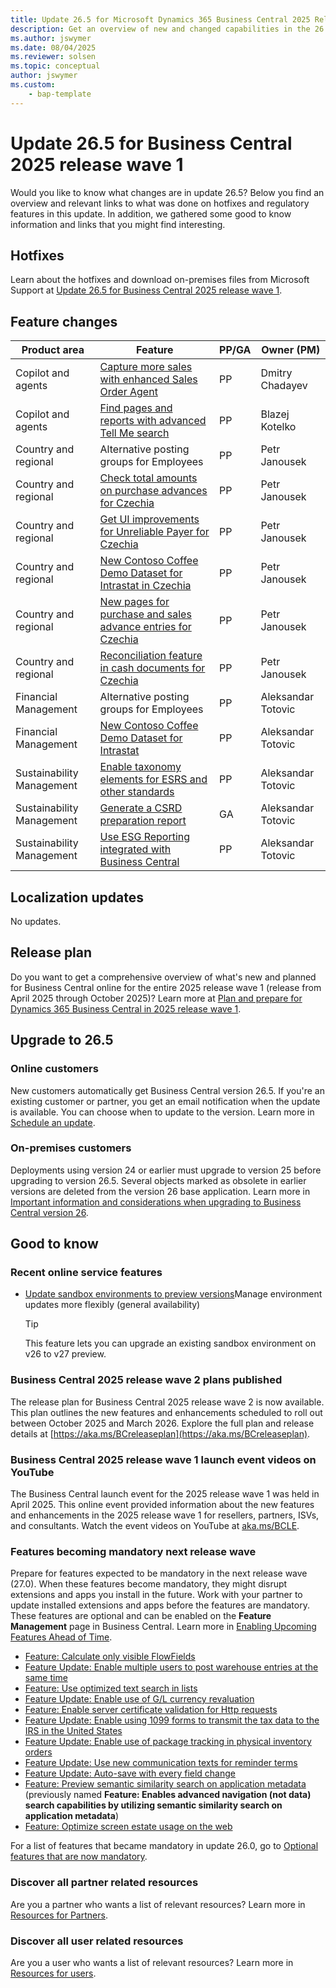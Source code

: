 ```yaml
---
title: Update 26.5 for Microsoft Dynamics 365 Business Central 2025 Release Wave 1
description: Get an overview of new and changed capabilities in the 26.5 update of Business Central online, which is part of 2025 release wave 1
ms.author: jswymer
ms.date: 08/04/2025
ms.reviewer: solsen
ms.topic: conceptual
author: jswymer
ms.custom:
    - bap-template
---
```

# Update 26.5 for Business Central 2025 release wave 1

Would you like to know what changes are in update 26.5? Below you find an overview and relevant links to what was done on hotfixes and regulatory features in this update. In addition, we gathered some good to know information and links that you might find interesting.

## Hotfixes

Learn about the hotfixes and download on-premises files from Microsoft Support at [Update 26.5 for Business Central 2025 release wave 1](https://support.microsoft.com/help/5064779).

## Feature changes

|Product area|Feature|PP/GA|Owner (PM)|
|-------------------------------|--------------------------------------------------------------|--------------------------------------------|--------------------|
|Copilot and agents|[Capture more sales with enhanced Sales Order Agent](/dynamics365/release-plan/2025wave2/smb/dynamics365-business-central/capture-more-sales-enhanced-sales-order-agent)|PP|Dmitry Chadayev|
|Copilot and agents|[Find pages and reports with advanced Tell Me search](/dynamics365/release-plan/2025wave2/smb/dynamics365-business-central/find-pages-reports-advanced-tell-me-search)|PP|Blazej Kotelko|
|Country and regional|Alternative posting groups for Employees|PP|Petr Janousek|
|Country and regional|[Check total amounts on purchase advances for Czechia](/dynamics365/release-plan/2025wave2/smb/dynamics365-business-central/check-total-amounts-purchase-advances-czechia)|PP|Petr Janousek|
|Country and regional|[Get UI improvements for Unreliable Payer for Czechia](/dynamics365/release-plan/2025wave2/smb/dynamics365-business-central/unreliable-payer-user-interface-improvements-czechia)|PP|Petr Janousek|
|Country and regional|[New Contoso Coffee Demo Dataset for Intrastat in Czechia](/dynamics365/release-plan/2025wave2/smb/dynamics365-business-central/new-contoso-coffee-demo-dataset-intrastat-czechia)|PP|Petr Janousek|
|Country and regional|[New pages for purchase and sales advance entries for Czechia](/dynamics365/release-plan/2025wave2/smb/dynamics365-business-central/new-pages-purchase-sales-advance-lines-czechia)|PP|Petr Janousek|
|Country and regional|[Reconciliation feature in cash documents for Czechia](/dynamics365/release-plan/2025wave2/smb/dynamics365-business-central/reconciliation-feature-cash-documents-czechia)|PP|Petr Janousek|
|Financial Management|Alternative posting groups for Employees|PP|Aleksandar Totovic|
|Financial Management|[New Contoso Coffee Demo Dataset for Intrastat](/dynamics365/release-plan/2025wave2/smb/dynamics365-business-central/new-contoso-coffee-demo-dataset-intrastat)|PP|Aleksandar Totovic|
|Sustainability Management|[Enable taxonomy elements for ESRS and other standards](/dynamics365/release-plan/2025wave2/smb/dynamics365-business-central/enable-taxonomy-elements-esrs-other-standards)|PP|Aleksandar Totovic|
|Sustainability Management|[Generate a CSRD preparation report](/dynamics365/release-plan/2025wave2/smb/dynamics365-business-central/generate-csrd-preparation-report)|GA|Aleksandar Totovic|
|Sustainability Management|[Use ESG Reporting integrated with Business Central](/dynamics365/release-plan/2025wave2/smb/dynamics365-business-central/use-esg-reporting-integrated-business-central)|PP|Aleksandar Totovic|

## Localization updates

No updates.

## Release plan

Do you want to get a comprehensive overview of what's new and planned for Business Central online for the entire 2025 release wave 1 (release from April 2025 through October 2025)? Learn more at [Plan and prepare for Dynamics 365 Business Central in 2025 release wave 1](/dynamics365/release-plan/2025wave1/smb/dynamics365-business-central/)<!--(https://aka.ms/BCReleasePlan)-->.

## Upgrade to 26.5

### Online customers

New customers automatically get Business Central version 26.5. If you're an existing customer or partner, you get an email notification when the update is available. You can choose when to update to the version. Learn more in [Schedule an update](../administration/tenant-admin-center-update-management.md#schedule).

### On-premises customers

Deployments using version 24 or earlier must upgrade to version 25 before upgrading to version 26.5. Several objects marked as obsolete in earlier versions are deleted from the version 26 base application. Learn more in [Important information and considerations when upgrading to Business Central version 26](../upgrade/upgrade-considerations-v26.md).

## Good to know

### Recent online service features

- [Update sandbox environments to preview versions](/dynamics365/release-plan/2025wave1/smb/dynamics365-business-central/update-sandbox-environments-preview-versions)Manage environment updates more flexibly (general availability)

  > [!TIP]
  > This feature lets you can upgrade an existing sandbox environment on v26 to v27 preview.

### Business Central 2025 release wave 2 plans published

The release plan for Business Central 2025 release wave 2 is now available. This plan outlines the new features and enhancements scheduled to roll out between October 2025 and March 2026. Explore the full plan and release details at [https://aka.ms/BCreleaseplan](https://aka.ms/BCreleaseplan).

### Business Central 2025 release wave 1 launch event videos on YouTube

The Business Central launch event for the 2025 release wave 1 was held in April 2025. This online event provided information about the new features and enhancements in the 2025 release wave 1 for resellers, partners, ISVs, and consultants. Watch the event videos on YouTube at [aka.ms/BCLE](https://aka.ms/BCLE).

### Features becoming mandatory next release wave

Prepare for features expected to be mandatory in the next release wave (27.0). When these features become mandatory, they might disrupt extensions and apps you install in the future. Work with your partner to update installed extensions and apps before the features are mandatory. These features are optional and can be enabled on the **Feature Management** page in Business Central. Learn more in [Enabling Upcoming Features Ahead of Time](../administration/feature-management.md).

- [Feature: Calculate only visible FlowFields](../developer/calculate-only-visible-flowfields-feature-key.md)
- [Feature Update: Enable multiple users to post warehouse entries at the same time](/dynamics365/business-central/design-details-warehouse-entries#creating-warehouse-transactions)
- [Feature: Use optimized text search in lists](/dynamics365/business-central/design-details-warehouse-entries#creating-warehouse-transactions)
- [Feature Update: Enable use of G/L currency revaluation](/dynamics365/business-central/finance-revalue-account-balances)
- [Feature: Enable server certificate validation for Http requests](../developer/devenv-httpcertvalid-feature-key.md)
- [Feature Update: Enable using 1099 forms to transmit the tax data to the IRS in the United States](/dynamics365/business-central/localfunctionality/unitedstates/set-up-use-irs1099-form)
- [Feature Update: Enable use of package tracking in physical inventory orders](/dynamics365/business-central/inventory-how-work-item-tracking)
- [Feature Update: Use new communication texts for reminder terms](/dynamics365/business-central/finance-automate-reminders)
- [Feature Update: Auto-save with every field change](/dynamics365-release-plan/2022wave2/smb/dynamics365-business-central/auto-save-as-work)
- [Feature: Preview semantic similarity search on application metadata ](../developer/semantic-search-feature-key.md) (previously named **Feature: Enables advanced navigation (not data) search capabilities by utilizing semantic similarity search on application metadata**)
- [Feature: Optimize screen estate usage on the web](/dynamics365/release-plan/2025wave1/smb/dynamics365-business-central/optimize-screen-estate-usage-web)

For a list of features that became mandatory in update 26.0, go to [Optional features that are now mandatory](https://aka.ms/BCFeatureMgmt).

### Discover all partner related resources

Are you a partner who wants a list of relevant resources? Learn more in [Resources for Partners](https://aka.ms/BCAll).

### Discover all user related resources

Are you a user who wants a list of relevant resources? Learn more in [Resources for users](https://aka.ms/BCUsers).  
